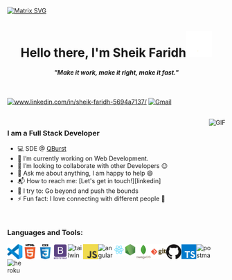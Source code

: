  [![Matrix SVG](https://raw.githubusercontent.com/rodrigograca31/rodrigograca31/master/matrix.svg)](https://www.youtube.com/watch?v=SDkAGkd4NLc) 
<p>
  <h1 align="center"><b>Hello there, I'm Sheik Faridh</b><img src="https://github.com/Kathryn-Jie/Kathryn-Jie/blob/main/wave.gif" width="60px" /></h1>
</p>

<p>
  <h4 align="center"><b><i>"Make it work, make it right, make it fast."</i></b></h4>
</p>

<p align="center">
<br>

<a href="https://www.linkedin.com/in/sheik-faridh-5694a7137/" target="blank"><img align="center" src="https://cdn-icons-png.flaticon.com/512/174/174857.png" alt="www.linkedin.com/in/sheik-faridh-5694a7137/" height="40" width="40" /></a>
<a href="mailto:faridh.nousadh@gmail.com?subject=Hello%20Sheik"><img align="center" src="https://cdn-icons-png.flaticon.com/512/281/281769.png" height="40" width="40" alt="Gmail"/></a>
</p>

<br>

<img align="right" height="270px" alt="GIF" src="https://media.giphy.com/media/CVtNe84hhYF9u/giphy.gif" />

### I am a Full Stack Developer
- 💻 SDE @ <a target="_blank" href="https://qburst.com">QBurst </a>
- 🌱 I’m currently working on Web Development.
- 👯 I’m looking to collaborate with other Developers :wink:
- 💬 Ask me about anything, I am happy to help :smile:
- 📬 How to reach me: [Let's get in touch!][linkedin]
- 🧗 I try to: Go beyond and push the bounds
- ⚡ Fun fact: I love connecting with different people :raised_hands:

<br>

### Languages and Tools: 

<img align="left" alt="Visual Studio Code" width="35px" src="https://raw.githubusercontent.com/github/explore/80688e429a7d4ef2fca1e82350fe8e3517d3494d/topics/visual-studio-code/visual-studio-code.png" />
<img align="left" alt="HTML5" width="35px" src="https://raw.githubusercontent.com/github/explore/80688e429a7d4ef2fca1e82350fe8e3517d3494d/topics/html/html.png" />
<img align="left" alt="CSS3" width="35px" src="https://raw.githubusercontent.com/github/explore/80688e429a7d4ef2fca1e82350fe8e3517d3494d/topics/css/css.png" />
<img align="left" src="https://raw.githubusercontent.com/devicons/devicon/master/icons/bootstrap/bootstrap-plain-wordmark.svg" alt="bootstrap" width="35px" height="35px"/>
<img align="left" src="https://www.vectorlogo.zone/logos/tailwindcss/tailwindcss-icon.svg" alt="tailwind" width="35px" height="35px"/>
<img align="left" alt="JavaScript" width="35px" src="https://raw.githubusercontent.com/github/explore/80688e429a7d4ef2fca1e82350fe8e3517d3494d/topics/javascript/javascript.png" />
<img align="left" src="https://angular.io/assets/images/logos/angular/angular.svg" alt="angular" width="35px" height="35px"/>
<img align="left" alt="React" width="26px" src="https://raw.githubusercontent.com/github/explore/80688e429a7d4ef2fca1e82350fe8e3517d3494d/topics/react/react.png" />
<img align="left" alt="Node.js" width="26px" src="https://raw.githubusercontent.com/github/explore/80688e429a7d4ef2fca1e82350fe8e3517d3494d/topics/nodejs/nodejs.png" />
<img align="left" src="https://raw.githubusercontent.com/devicons/devicon/master/icons/mongodb/mongodb-original-wordmark.svg" alt="mongodb" width="35px" height="35px"/>
<img align="left" alt="Git" width="35px" src="https://raw.githubusercontent.com/github/explore/80688e429a7d4ef2fca1e82350fe8e3517d3494d/topics/git/git.png" />
<img align="left" alt="GitHub" width="35px" src="https://raw.githubusercontent.com/github/explore/78df643247d429f6cc873026c0622819ad797942/topics/github/github.png" />
<img align="left" src="https://raw.githubusercontent.com/devicons/devicon/master/icons/typescript/typescript-original.svg" alt="typescript" width="35px" height="35px"/>
<img align="left" src="https://www.vectorlogo.zone/logos/getpostman/getpostman-icon.svg" alt="postman" width="35px" height="35px"/>
<img align="left" src="https://www.vectorlogo.zone/logos/heroku/heroku-icon.svg" alt="heroku" width="35px" height="35px"/>
